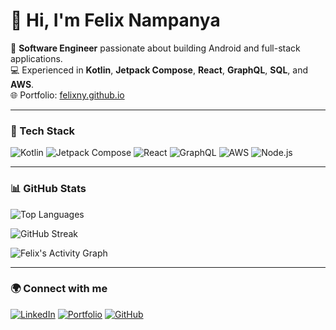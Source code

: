 # 👋 Hi, I'm Felix Nampanya

🚀 **Software Engineer** passionate about building Android and full-stack applications.  
💻 Experienced in **Kotlin**, **Jetpack Compose**, **React**, **GraphQL**, **SQL**, and **AWS**.  
🌐 Portfolio: [felixny.github.io](https://felixny.github.io)

---

### 🧰 Tech Stack
![Kotlin](https://img.shields.io/badge/Kotlin-0095D5?logo=kotlin&logoColor=white)
![Jetpack Compose](https://img.shields.io/badge/Jetpack_Compose-4285F4?logo=android&logoColor=white)
![React](https://img.shields.io/badge/React-20232A?logo=react&logoColor=61DAFB)
![GraphQL](https://img.shields.io/badge/GraphQL-E10098?logo=graphql&logoColor=white)
![AWS](https://img.shields.io/badge/AWS-232F3E?logo=amazon-aws&logoColor=white)
![Node.js](https://img.shields.io/badge/Node.js-339933?logo=node.js&logoColor=white)

---

### 📊 GitHub Stats

![Top Languages](https://github-readme-stats.vercel.app/api/top-langs/?username=felix-ny&layout=compact&theme=tokyonight&hide_border=true)

![GitHub Streak](https://streak-stats.demolab.com?user=felix-ny&theme=tokyonight&hide_border=true)

![Felix's Activity Graph](https://github-readme-activity-graph.vercel.app/graph?username=felix-ny&theme=tokyo-night&hide_border=true)


---

### 🌍 Connect with me
[![LinkedIn](https://img.shields.io/badge/LinkedIn-0A66C2?logo=linkedin&logoColor=white)](https://www.linkedin.com/in/felix-n-6790b2ba/)
[![Portfolio](https://img.shields.io/badge/Portfolio-000000?logo=About.me&logoColor=white)](https://felixny.github.io)
[![GitHub](https://img.shields.io/badge/GitHub-181717?logo=github&logoColor=white)](https://github.com/felixny)

